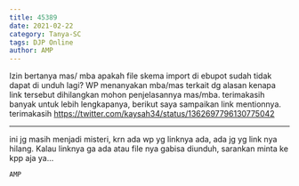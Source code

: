 ```yaml
---
title: 45389
date: 2021-02-22
category: Tanya-SC
tags: DJP Online
author: AMP
---
```


Izin bertanya mas/ mba apakah file skema import di ebupot sudah tidak dapat di unduh lagi? WP menanyakan mba/mas terkait dg alasan kenapa link tersebut dihilangkan mohon penjelasannya mas/mba. terimakasih banyak untuk lebih lengkapanya, berikut saya sampaikan link mentionnya. terimakasih https://twitter.com/kaysah34/status/1362697796130775042

---

ini jg masih menjadi misteri, krn ada wp yg linknya ada, ada jg yg link nya hilang. Kalau linknya ga ada atau file nya gabisa diunduh, sarankan minta ke kpp aja ya...

`AMP`
